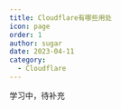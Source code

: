 ```yaml
---
title: Cloudflare有哪些用处
icon: page
order: 1
author: sugar
date: 2023-04-11
category:
  - Cloudflare
---
```

学习中，待补充
